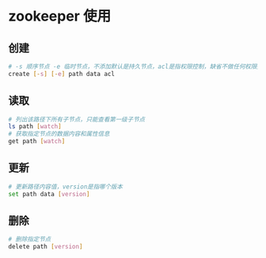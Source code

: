 # zookeeper 使用

## 创建

```bash
# -s 顺序节点 -e 临时节点，不添加默认是持久节点，acl是指权限控制，缺省不做任何权限控制
create [-s] [-e] path data acl
```

## 读取

```bash
# 列出该路径下所有子节点，只能查看第一级子节点
ls path [watch]
# 获取指定节点的数据内容和属性信息
get path [watch]
```

## 更新

```bash
# 更新路径内容值，version是指哪个版本
set path data [version]
```

## 删除

```bash
# 删除指定节点
delete path [version]
```